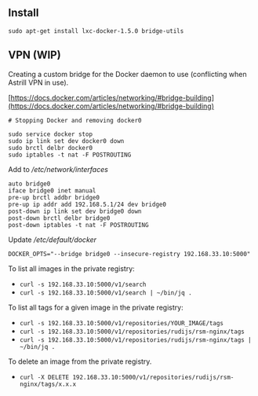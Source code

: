 ## Install

    sudo apt-get install lxc-docker-1.5.0 bridge-utils

## VPN (WIP)

Creating a custom bridge for the Docker daemon to use (conflicting when Astrill VPN in use).

[https://docs.docker.com/articles/networking/#bridge-building](https://docs.docker.com/articles/networking/#bridge-building)

    # Stopping Docker and removing docker0

    sudo service docker stop
    sudo ip link set dev docker0 down
    sudo brctl delbr docker0
    sudo iptables -t nat -F POSTROUTING


Add to */etc/network/interfaces*

    auto bridge0
    iface bridge0 inet manual
    pre-up brctl addbr bridge0
    pre-up ip addr add 192.168.5.1/24 dev bridge0
    post-down ip link set dev bridge0 down
    post-down brctl delbr bridge0
    post-down iptables -t nat -F POSTROUTING

Update */etc/default/docker*

    DOCKER_OPTS="--bridge bridge0 --insecure-registry 192.168.33.10:5000"

To list all images in the private registry:

- `curl -s 192.168.33.10:5000/v1/search`
- `curl -s 192.168.33.10:5000/v1/search | ~/bin/jq .`

To list all tags for a given image in the private registry:

- `curl -s 192.168.33.10:5000/v1/repositories/YOUR_IMAGE/tags`
- `curl -s 192.168.33.10:5000/v1/repositories/rudijs/rsm-nginx/tags`
- `curl -s 192.168.33.10:5000/v1/repositories/rudijs/rsm-nginx/tags | ~/bin/jq .`

To delete an image from the private registry.

- `curl -X DELETE 192.168.33.10:5000/v1/repositories/rudijs/rsm-nginx/tags/x.x.x`
